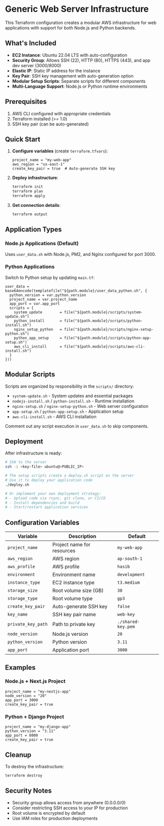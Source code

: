 # Generic Web Server Infrastructure

This Terraform configuration creates a modular AWS infrastructure for web applications with support for both Node.js and Python backends.

## What's Included

- **EC2 Instance**: Ubuntu 22.04 LTS with auto-configuration
- **Security Group**: Allows SSH (22), HTTP (80), HTTPS (443), and app dev server (3000/8000)
- **Elastic IP**: Static IP address for the instance
- **Key Pair**: SSH key management with auto-generation option
- **Modular Setup Scripts**: Separate scripts for different components
- **Multi-Language Support**: Node.js or Python runtime environments

## Prerequisites

1. AWS CLI configured with appropriate credentials
2. Terraform installed (>= 1.0)
3. SSH key pair (can be auto-generated)

## Quick Start

1. **Configure variables** (create `terraform.tfvars`):
   ```hcl
   project_name = "my-web-app"
   aws_region = "us-east-1"
   create_key_pair = true  # Auto-generate SSH key
   ```

2. **Deploy infrastructure**:
   ```bash
   terraform init
   terraform plan
   terraform apply
   ```

3. **Get connection details**:
   ```bash
   terraform output
   ```

## Application Types

### Node.js Applications (Default)
Uses `user_data.sh` with Node.js, PM2, and Nginx configured for port 3000.

### Python Applications
Switch to Python setup by updating `main.tf`:
```hcl
user_data = base64encode(templatefile("${path.module}/user_data_python.sh", {
  python_version = var.python_version
  project_name = var.project_name
  app_port = var.app_port
  scripts = {
    system_update        = file("${path.module}/scripts/system-update.sh")
    python_install       = file("${path.module}/scripts/python-install.sh")
    nginx_setup_python   = file("${path.module}/scripts/nginx-setup-python.sh")
    python_app_setup     = file("${path.module}/scripts/python-app-setup.sh")
    aws_cli_install      = file("${path.module}/scripts/aws-cli-install.sh")
  }
}))
```

## Modular Scripts

Scripts are organized by responsibility in the `scripts/` directory:
- `system-update.sh` - System updates and essential packages
- `nodejs-install.sh` / `python-install.sh` - Runtime installation
- `nginx-setup.sh` / `nginx-setup-python.sh` - Web server configuration
- `app-setup.sh` / `python-app-setup.sh` - Application setup
- `aws-cli-install.sh` - AWS CLI installation

Comment out any script execution in `user_data.sh` to skip components.

## Deployment

After infrastructure is ready:

```bash
# SSH to the server
ssh -i <key-file> ubuntu@<PUBLIC_IP>

# The setup scripts create a deploy.sh script on the server
# Use it to deploy your application code
./deploy.sh

# Or implement your own deployment strategy:
# - Upload code via rsync, git clone, or CI/CD
# - Install dependencies and build
# - Start/restart application services
```

## Configuration Variables

| Variable | Description | Default |
|----------|-------------|---------|
| `project_name` | Project name for resources | `my-web-app` |
| `aws_region` | AWS region | `ap-south-1` |
| `aws_profile` | AWS profile | `hasib` |
| `environment` | Environment name | `development` |
| `instance_type` | EC2 instance type | `t3.medium` |
| `storage_size` | Root volume size (GB) | `30` |
| `storage_type` | Root volume type | `gp3` |
| `create_key_pair` | Auto-generate SSH key | `false` |
| `key_name` | SSH key pair name | `web-key` |
| `private_key_path` | Path to private key | `./shared-key.pem` |
| `node_version` | Node.js version | `20` |
| `python_version` | Python version | `3.11` |
| `app_port` | Application port | `3000` |

## Examples

### Node.js + Next.js Project
```hcl
project_name = "my-nextjs-app"
node_version = "20"
app_port = 3000
create_key_pair = true
```

### Python + Django Project
```hcl
project_name = "my-django-app"
python_version = "3.11"
app_port = 8000
create_key_pair = true
```

## Cleanup

To destroy the infrastructure:

```bash
terraform destroy
```

## Security Notes

- Security group allows access from anywhere (0.0.0.0/0)
- Consider restricting SSH access to your IP for production
- Root volume is encrypted by default
- Use IAM roles for production deployments